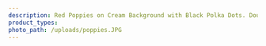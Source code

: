 ```yaml
---
description: Red Poppies on Cream Background with Black Polka Dots. Double Brushed Poly.
product_types:
photo_path: /uploads/poppies.JPG
---
```

